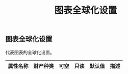 ﻿---
title: 图表全球化设置
second_title: Aspose.Cells Cloud Documen
type: docs
url: /zh/specification/model/chartglobalizationsettings/
description: Aspose.Cells 云模型规范：ChartGlobalizationSettings。轻松处理 Excel 和其他电子表格文档，具有打开、生成、编辑、拆分、合并、比较和转换等功能
kwords: Excel，Office，电子表格，云 REST API，图表全球化设置
weight: 50
---
## **图表全球化设置**

代表图表的全球化设置。

|属性名称|财产种类|可空|只读|默认值|描述|
|:- |:- |:- |:- |:- |:- |

